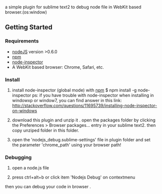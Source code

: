 a  simple plugin for sublime text2 to debug node file  in  WebKit based browser.(os:window)

## Getting Started


### Requirements

* [nodeJS](http://github.com/ry/node) version >0.6.0 
* [npm](http://github.com/isaacs/npm)
* [node-inspector](https://github.com/dannycoates/node-inspector)
* A WebKit based browser: Chrome, Safari, etc.

### Install 

1. install node-inspector (global mode) with [npm](http://github.com/isaacs/npm)
        $ npm install -g node-inspector
ps: if you have trouble with  node-inspector when installing in  windowxp or window7, you can find answer in this link:
http://stackoverflow.com/questions/11695739/installing-node-inspector-on-windows

2. download this plugin and unzip it . open the packages folder  by  clicking  the Preferences > Browser packages... entry in your sublime text2. then copy unziped folder in this folder. 

3. open  the  'nodejs_debug.sublime-settings'  file in plugin folder and set the parameter 'chrome_path' using your browser path!

### Debugging

1. open a node.js file 

2. press ctrl+alt+b or click  item 'Nodejs Debug' on  contextmenu 

then you can debug your code in browser .




  